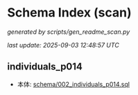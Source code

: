 # Schema Index (scan)

_generated by scripts/gen_readme_scan.py_

_last update: 2025-09-03 12:48:57 UTC_

## individuals_p014
- 本体: [schema/002_individuals_p014.sql](schema/002_individuals_p014.sql)

